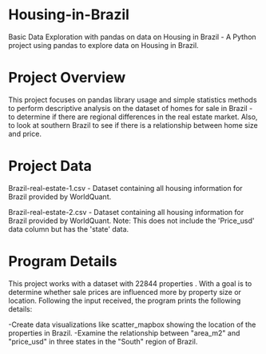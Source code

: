 # Housing-in-Brazil
Basic Data Exploration with pandas on data on Housing in Brazil - A Python project using pandas to explore data on Housing in Brazil.

# Project Overview
This project focuses on pandas library usage and simple statistics methods to perform descriptive analysis on the dataset of homes for sale in Brazil - to determine if there are regional differences in the real estate market. Also, to look at southern Brazil to see if there is a relationship between home size and price.
# Project Data
Brazil-real-estate-1.csv - Dataset containing all housing information for Brazil provided by WorldQuant.

Brazil-real-estate-2.csv - Dataset containing all housing information for Brazil provided by WorldQuant. Note: This does not include the 'Price_usd' data column but has the 'state' data.
# Program Details
This project works with a dataset with 22844 properties . With a goal is to determine whether sale prices are influenced more by property size or location. Following the input received, the program prints the following details:

-Create data visualizations like scatter_mapbox showing the location of the properties in Brazil.
-Examine the relationship between "area_m2" and "price_usd" in three states in the "South" region of Brazil.
